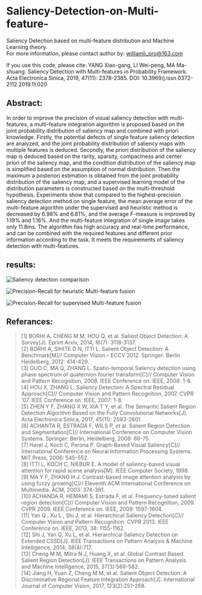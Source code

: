 ﻿# Saliency-Detection-on-Multi-feature-
Saliency Detection based on multi-feature distribution and Machine Learning theory.  
For more information, please contact author by: williamli_pro@163.com

If you use this code, please cite: 
YANG Xiao-gang, LI Wei-peng, MA Ma-shuang. Saliency Detection with Multi-features in Probability Framework. Acta Electronica Sinica, 2019, 47(11): 2378-2385. 
DOI: 10.3969/j.issn.0372-2112.2019.11.020

## Abstract:
In order to improve the precision of visual saliency detection with multi-features, a multi-feature integration algorithm is proposed based on the joint probability distribution of saliency map and combined with priori knowledge. Firstly, the potential defects of single feature saliency detection are analyzed, and the joint probability distribution of saliency maps with multiple features is deduced. Secondly, the priori distribution of the saliency map is deduced based on the rarity, sparsity, compactness and center priori of the saliency map, and the condition distribution of the saliency map is simplified based on the assumption of normal distribution. Then the maximum a posteriori estimation is obtained from the joint probability distribution of the saliency map, and a supervised learning model of the distribution parameters is constructed based on the multi-threshold hypothesis. Experiments show that compared to the highest-precision saliency detection method on single feature, the mean average error of the multi-feature algorithm under the supervised and heuristic method is decreased by 6.98% and 6.81%, and the average F-measure is improved by 1.19% and 1.16%. And the multi-feature integration of single image takes only 11.8ms. The algorithm has high accuracy and real-time performance, and can be combined with the required features and different prior information according to the task. It meets the requirements of saliency detection with multi-features.

## results:
![Saliency detection comparison](https://raw.githubusercontent.com/WilliamLiPro/Saliency-Detection-on-Multi-feature-/master/result-to-show/comparison.jpg)

![Precision-Recall for heuristic Multi-feature fusion](https://github.com/WilliamLiPro/Saliency-Detection-on-Multi-feature-/raw/master/result-to-show/PR-hMF.png)

![Precision-Recall for supervised Multi-feature fusion](https://github.com/WilliamLiPro/Saliency-Detection-on-Multi-feature-/raw/master/result-to-show/PR-supMF.png)

## Referances:
> [1]	BORHI A, CHENG M M, HOU Q, et al. Salient Object Detection: A Survey[J]. Eprint Arxiv, 2014, 16(7): 3118-3137.  
> [2]	BORHI A, SIHITE D N, ITTI L. Salient Object Detection: A Benchmark[M]// Computer Vision – ECCV 2012. Springer: Berlin Heidelberg, 2012: 414-429.  
> [3]	GUO C, MA Q, ZHANG L. Spatio-temporal Saliency detection using phase spectrum of quaternion fourier transform[C]// Computer Vision and Pattern Recognition, 2008. IEEE Conference on. IEEE, 2008: 1-8.  
> [4]	HOU X, ZHANG L. Saliency Detection: A Spectral Residual Approach[C]// Computer Vision and Pattern Recognition, 2007. CVPR '07. IEEE Conference on. IEEE, 2007: 1-8.  
> [5]	ZHEN Y F, ZHANG X W, XIA T Y, et al. The Semantic Salient Region Detection Algorithm Based on the Fully Convolutional Networks[J]. Acta Electronica Sinica, 2017, 45(11): 2593-2601.  
> [6]	ACHANTA R, ESTRADA F, WILS P, et al. Salient Region Detection and Segmentation[C]// International Conference on Computer Vision Systems. Springer: Berlin, Heidelberg, 2008: 66-75.  
> [7]	Harel J, Koch C, Perona P. Graph-Based Visual Saliency[C]// International Conference on Neural Information Processing Systems. MIT Press, 2006: 545-552.  
> [8]	ITTI L, KOCH C, NIEBUR E. A model of saliency-based visual attention for rapid scene analysis[M]. IEEE Computer Society, 1998.  
> [9]	MA Y F, ZHANG H J. Contrast-based image attention analysis by using fuzzy growing[C]// Eleventh ACM International Conference on Multimedia. ACM, 2003: 374-381.  
> [10]	ACHANDA R, HEMAMI S, Estrada F, et al. Frequency-tuned salient region detection[C]// Computer Vision and Pattern Recognition, 2009. CVPR 2009. IEEE Conference on. IEEE, 2009: 1597-1604.  
> [11]	Yan Q , Xu L , Shi J, et al. Hierarchical Saliency Detection[C]// Computer Vision and Pattern Recognition. CVPR 2013. IEEE Conference on. IEEE, 2013, 38: 1155-1162.  
> [12]	Shi J, Yan Q, Xu L, et al. Hierarchical Saliency Detection on Extended CSSD[J]. IEEE Transactions on Pattern Analysis & Machine Intelligence, 2014, 38(4):717.  
> [13]	Cheng M M, Mitra N J, Huang X, et al. Global Contrast Based Salient Region Detection[J]. IEEE Transactions on Pattern Analysis and Machine Intelligence, 2015, 37(3):569-582.  
> [14]	Jiang H, Yuan Z, Cheng M M, et al. Salient Object Detection: A Discriminative Regional Feature Integration Approach[J]. International Journal of Computer Vision, 2017, 123(2):251-268.  
